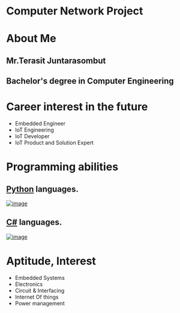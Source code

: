 # Computer Network Project
# About Me 
## Mr.Terasit Juntarasombut
## Bachelor's degree in Computer Engineering

# Career interest in the future
- Embedded Engineer
- IoT Engineering
- IoT Developer
- IoT Product and Solution Expert

# Programming abilities
## [Python](https://www.python.org/) languages.
[![image](https://www.mindphp.com/images/articles/201911/python-logo-master-v3.png)](#)
## [C#](https://docs.microsoft.com/en-us/dotnet/csharp/) languages.
[![image](https://static.gunnarpeipman.com/wp-content/uploads/2009/10/csharp-featured.png.webp)](#)

# Aptitude, Interest
- Embedded Systems
- Electronics
- Circuit & Interfacing
- Internet Of things
- Power management
